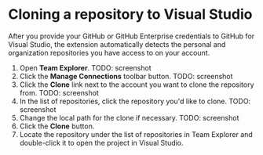 # Cloning a repository to Visual Studio

After you provide your GitHub or GitHub Enterprise credentials to GitHub for Visual Studio, the extension automatically detects the personal and organization repositories you have access to on your account.

1. Open **Team Explorer**. TODO: screenshot
2. Click the **Manage Connections** toolbar button. TODO: screenshot
3. Click the **Clone** link next to the account you want to clone the repository from. TODO: screenshot
4. In the list of repositories, click the repository you'd like to clone. TODO: screenshot
5. Change the local path for the clone if necessary. TODO: screenshot
6. Click the **Clone** button.
7. Locate the repository under the list of repositories in Team Explorer and double-click it to open the project in Visual Studio.